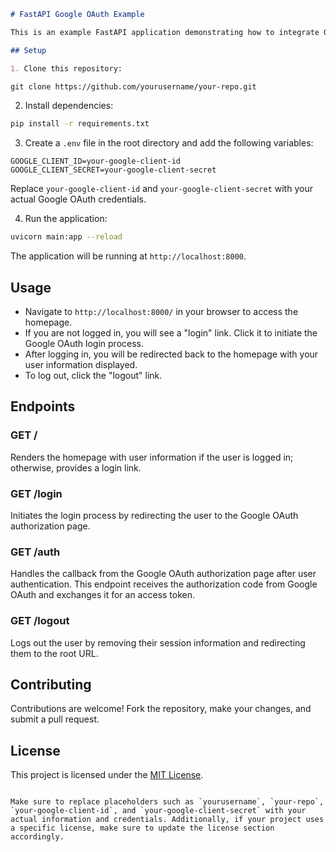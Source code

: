 

```markdown
# FastAPI Google OAuth Example

This is an example FastAPI application demonstrating how to integrate Google OAuth for user authentication.

## Setup

1. Clone this repository:

git clone https://github.com/yourusername/your-repo.git
```

2. Install dependencies:

```bash
pip install -r requirements.txt
```

3. Create a `.env` file in the root directory and add the following variables:

```
GOOGLE_CLIENT_ID=your-google-client-id
GOOGLE_CLIENT_SECRET=your-google-client-secret
```

Replace `your-google-client-id` and `your-google-client-secret` with your actual Google OAuth credentials.

4. Run the application:

```bash
uvicorn main:app --reload
```

The application will be running at `http://localhost:8000`.

## Usage

- Navigate to `http://localhost:8000/` in your browser to access the homepage.
- If you are not logged in, you will see a "login" link. Click it to initiate the Google OAuth login process.
- After logging in, you will be redirected back to the homepage with your user information displayed.
- To log out, click the "logout" link.

## Endpoints

### GET /

Renders the homepage with user information if the user is logged in; otherwise, provides a login link.

### GET /login

Initiates the login process by redirecting the user to the Google OAuth authorization page.

### GET /auth

Handles the callback from the Google OAuth authorization page after user authentication. 
This endpoint receives the authorization code from Google OAuth and exchanges it for an access token.

### GET /logout

Logs out the user by removing their session information and redirecting them to the root URL.

## Contributing

Contributions are welcome! Fork the repository, make your changes, and submit a pull request.

## License

This project is licensed under the [MIT License](LICENSE).
```

Make sure to replace placeholders such as `yourusername`, `your-repo`, `your-google-client-id`, and `your-google-client-secret` with your actual information and credentials. Additionally, if your project uses a specific license, make sure to update the license section accordingly.
